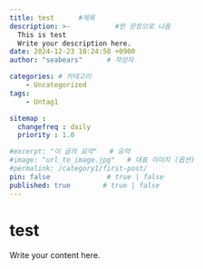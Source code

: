```yaml
---
title: test      #제목
description: >-           #한 문장으로 나옴
  This is test
  Write your description here.
date: 2024-12-23 10:24:50 +0900
author: "seabears"      # 작성자

categories: # 카테고리
    - Uncategorized  
tags: 
    - Untag1

sitemap :
  changefreq : daily
  priority : 1.0

#excerpt: "이 글의 요약"   # 요약
#image: "url_to_image.jpg"   # 대표 이미지 (옵션)
#permalink: /category1/first-post/
pin: false              # true | false
published: true        # true | false
---
```


# test

Write your content here.
